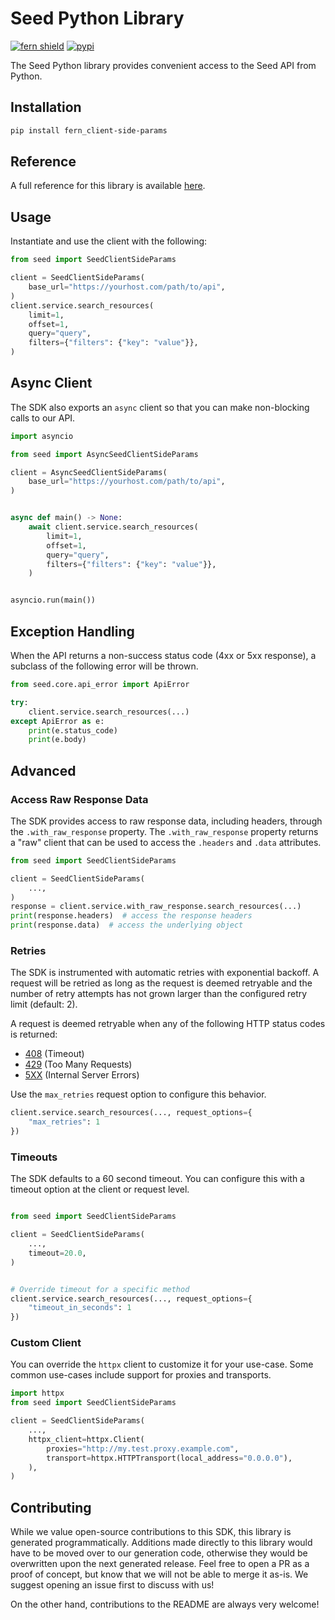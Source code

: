 # Seed Python Library

[![fern shield](https://img.shields.io/badge/%F0%9F%8C%BF-Built%20with%20Fern-brightgreen)](https://buildwithfern.com?utm_source=github&utm_medium=github&utm_campaign=readme&utm_source=Seed%2FPython)
[![pypi](https://img.shields.io/pypi/v/fern_client-side-params)](https://pypi.python.org/pypi/fern_client-side-params)

The Seed Python library provides convenient access to the Seed API from Python.

## Installation

```sh
pip install fern_client-side-params
```

## Reference

A full reference for this library is available [here](./reference.md).

## Usage

Instantiate and use the client with the following:

```python
from seed import SeedClientSideParams

client = SeedClientSideParams(
    base_url="https://yourhost.com/path/to/api",
)
client.service.search_resources(
    limit=1,
    offset=1,
    query="query",
    filters={"filters": {"key": "value"}},
)
```

## Async Client

The SDK also exports an `async` client so that you can make non-blocking calls to our API.

```python
import asyncio

from seed import AsyncSeedClientSideParams

client = AsyncSeedClientSideParams(
    base_url="https://yourhost.com/path/to/api",
)


async def main() -> None:
    await client.service.search_resources(
        limit=1,
        offset=1,
        query="query",
        filters={"filters": {"key": "value"}},
    )


asyncio.run(main())
```

## Exception Handling

When the API returns a non-success status code (4xx or 5xx response), a subclass of the following error
will be thrown.

```python
from seed.core.api_error import ApiError

try:
    client.service.search_resources(...)
except ApiError as e:
    print(e.status_code)
    print(e.body)
```

## Advanced

### Access Raw Response Data

The SDK provides access to raw response data, including headers, through the `.with_raw_response` property.
The `.with_raw_response` property returns a "raw" client that can be used to access the `.headers` and `.data` attributes.

```python
from seed import SeedClientSideParams

client = SeedClientSideParams(
    ...,
)
response = client.service.with_raw_response.search_resources(...)
print(response.headers)  # access the response headers
print(response.data)  # access the underlying object
```

### Retries

The SDK is instrumented with automatic retries with exponential backoff. A request will be retried as long
as the request is deemed retryable and the number of retry attempts has not grown larger than the configured
retry limit (default: 2).

A request is deemed retryable when any of the following HTTP status codes is returned:

- [408](https://developer.mozilla.org/en-US/docs/Web/HTTP/Status/408) (Timeout)
- [429](https://developer.mozilla.org/en-US/docs/Web/HTTP/Status/429) (Too Many Requests)
- [5XX](https://developer.mozilla.org/en-US/docs/Web/HTTP/Status/500) (Internal Server Errors)

Use the `max_retries` request option to configure this behavior.

```python
client.service.search_resources(..., request_options={
    "max_retries": 1
})
```

### Timeouts

The SDK defaults to a 60 second timeout. You can configure this with a timeout option at the client or request level.

```python

from seed import SeedClientSideParams

client = SeedClientSideParams(
    ...,
    timeout=20.0,
)


# Override timeout for a specific method
client.service.search_resources(..., request_options={
    "timeout_in_seconds": 1
})
```

### Custom Client

You can override the `httpx` client to customize it for your use-case. Some common use-cases include support for proxies
and transports.

```python
import httpx
from seed import SeedClientSideParams

client = SeedClientSideParams(
    ...,
    httpx_client=httpx.Client(
        proxies="http://my.test.proxy.example.com",
        transport=httpx.HTTPTransport(local_address="0.0.0.0"),
    ),
)
```

## Contributing

While we value open-source contributions to this SDK, this library is generated programmatically.
Additions made directly to this library would have to be moved over to our generation code,
otherwise they would be overwritten upon the next generated release. Feel free to open a PR as
a proof of concept, but know that we will not be able to merge it as-is. We suggest opening
an issue first to discuss with us!

On the other hand, contributions to the README are always very welcome!
